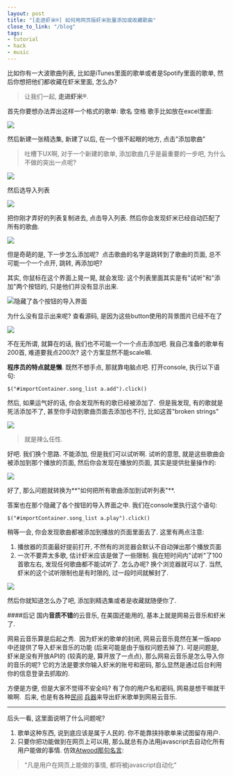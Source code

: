 ```yaml
---
layout: post
title: "[走进虾米®] 如何用网页版虾米批量添加或收藏歌曲"
close_to_link: "/blog"
tags:
- tutorial
- hack
- music
---
```


比如你有一大波歌曲列表, 比如是iTunes里面的歌单或者是Spotify里面的歌单, 然后你想把他们都收藏在虾米里面, 怎么办?

> 让我们一起, **走进虾米®**.


首先你要想办法弄出这样一个格式的歌单: 歌名 空格 歌手比如放在excel里面:


![](https://s3-us-west-1.amazonaws.com/blog.zurassic.com/2016/Feb/54194_8c08e53e0bec0f61-1454795722587.jpeg)


然后新建一张精选集, 新建了以后, 在一个很不起眼的地方, 点击"添加歌曲" 
> 吐槽下UX啊, 对于一个新建的歌单, 添加歌曲几乎是最重要的一步吧, 为什么不做的突出一点呢? 


![](https://s3-us-west-1.amazonaws.com/blog.zurassic.com/2016/Feb/54194_4d8f5be8198f8644-1454795792002.jpeg)


然后选导入列表

![](https://s3-us-west-1.amazonaws.com/blog.zurassic.com/2016/Feb/54194_e8763c7c9800c97c-1454795812916.jpeg)


把你刚才弄好的列表复制进去, 点击导入列表. 然后你会发现虾米已经自动匹配了所有的歌曲. 


![](https://s3-us-west-1.amazonaws.com/blog.zurassic.com/2016/Feb/54194_30e48b843baac88a-1454795834572.jpeg)


但是奇葩的是, 下一步怎么添加呢? 
点击歌曲的名字是跳转到了歌曲的页面, 总不可能一个一个点开, 跳转, 再添加吧?

其实, 你鼠标在这个界面上晃一晃, 就会发现: 这个列表里面其实是有"试听"和"添加"两个按钮的, 只是他们并没有显示出来.

![隐藏了各个按钮的导入界面](https://s3-us-west-1.amazonaws.com/blog.zurassic.com/2016/Feb/54194_ea47cacbafc9888c-1454795865365.jpeg)


为什么没有显示出来呢? 查看源码, 是因为这些button使用的背景图片已经不在了


![](https://s3-us-west-1.amazonaws.com/blog.zurassic.com/2016/Feb/54194_698dac14e8602b95-1454795887839.jpeg)


不在无所谓, 就算在的话, 我们也不可能一个一个点击添加吧. 我自己准备的歌单有200首, 难道要我点200次? 这个方案显然不能scale嘛.

**程序员的特点就是懒**. 既然不想手点, 那就靠电脑点吧. 打开console, 执行以下语句:

````
$("#importContainer.song_list a.add").click()
````

然后, 如果运气好的话, 你会发现所有的歌已经被添加了. 
但是我发现, 有的歌就是死活添加不了, 甚至你手动到歌曲页面去添加也不行, 比如这首"broken strings"

![](https://s3-us-west-1.amazonaws.com/blog.zurassic.com/2016/Feb/54194_b321827b4f310340-1454795936247.jpeg)


> 就是辣么任性. 

好吧. 我们换个思路. 
不能添加, 但是我们可以试听啊. 试听的意思, 就是这些歌曲会被添加到那个播放的页面, 然后你会发现在播放的页面, 其实是提供批量操作的:


![](https://s3-us-west-1.amazonaws.com/blog.zurassic.com/2016/Feb/54194_6bc1197e4a1ecfb0-1454795957122.jpeg)

好了, 那么问题就转换为**"如何把所有歌曲添加到试听列表"**. 

答案也在那个隐藏了各个按钮的导入界面之中.
我们在console里执行这个语句:

```
$("#importContainer.song_list a.play").click()
```

稍等一会, 你会发现歌曲都被添加到播放的页面里面去了. 这里有两点注意:

1. 播放器的页面最好提前打开, 不然有的浏览器会默认不自动弹出那个播放页面
2. 一次不要弄太多歌, 估计虾米应该是做了一些限制. 我在短时间内"试听"了100首歌左右, 发现任何歌曲都不能试听了. 怎么办呢? 换个浏览器就可以了. 当然, 虾米的这个试听限制也是有时限的, 过一段时间就解封了.


![](https://s3-us-west-1.amazonaws.com/blog.zurassic.com/2016/Feb/54194_17b0700c96718675-1454795980291.jpeg)


然后你就知道怎么办了吧, 添加到精选集或者是收藏就随便你了. 

####后记
国内**音质不错**的云音乐, 在美国还能用的, 基本上就是网易云音乐和虾米了. 

网易云音乐算是后起之秀. 
因为虾米的歌单的封闭, 网易云音乐竟然在某一版app中还提供了导入虾米音乐的功能 (后来可能是由于版权问题去掉了). 可是问题是, 虾米是没有开放API的 (较真的是, 算开放了一点点), 那么网易云音乐是怎么导入你的音乐的呢? 它的方法是要求你输入虾米的账号和密码, 那么显然是通过后台利用你的信息登录去抓取的. 

方便是方便, 但是大家不觉得不安全吗? 有了你的用户名和密码, 网易是想干嘛就干嘛啊. 
后来, 也是有各种[民间](http://www.jianshu.com/p/21bafe882455) [兵器](https://www.v2ex.com/t/167110)来导出虾米歌单到网易云音乐. 

----

后头一看, 这里面说明了什么问题呢?

1. 歌单这种东西, 说到底应该是属于人民的. 你不能靠挟持歌单来试图留存用户.
2. 只要你把功能做到在网页上可以用, 那么就总有办法用javascript去自动化所有用户能做的事情. 仿效[Atwood那句名言](http://blog.codinghorror.com/the-principle-of-least-power/):

> "凡是用户在网页上能做的事情, 都将被javascript自动化"